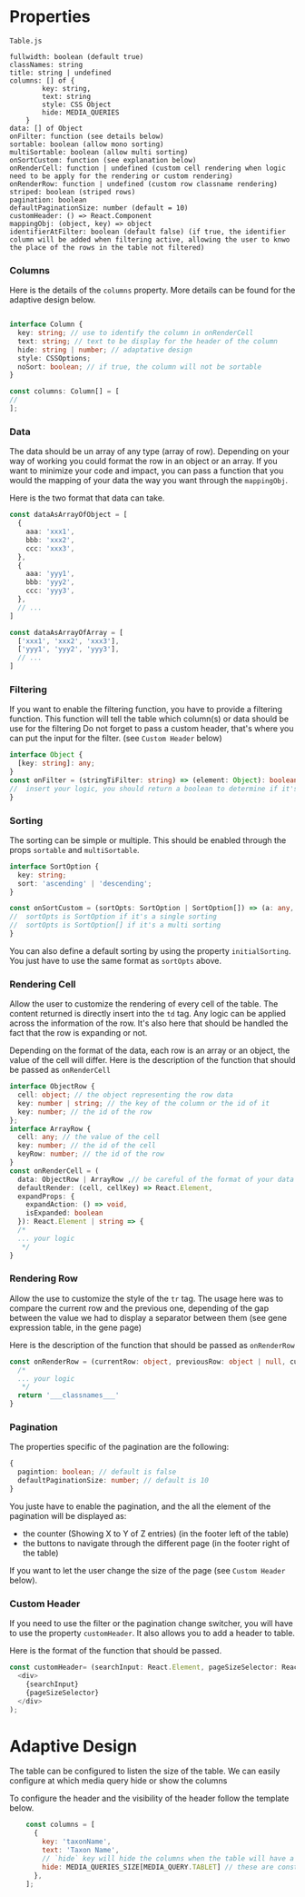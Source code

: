 # Properties

`Table.js`
````
fullwidth: boolean (default true)
classNames: string
title: string | undefined
columns: [] of {
        key: string,
        text: string
        style: CSS Object
        hide: MEDIA_QUERIES
    }
data: [] of Object
onFilter: function (see details below)
sortable: boolean (allow mono sorting)
multiSortable: boolean (allow multi sorting)
onSortCustom: function (see explanation below)
onRenderCell: function | undefined (custom cell rendering when logic need to be apply for the rendering or custom rendering)
onRenderRow: function | undefined (custom row classname rendering)
striped: boolean (striped rows)
pagination: boolean
defaultPaginationSize: number (default = 10)
customHeader: () => React.Component
mappingObj: (object, key) => object
identifierAtFilter: boolean (default false) (if true, the identifier column will be added when filtering active, allowing the user to knwo the place of the rows in the table not filtered)
````

### Columns
Here is the details of the `columns` property.
More details can be found for the adaptive design below.

````typescript jsx

interface Column {
  key: string; // use to identify the column in onRenderCell
  text: string; // text to be display for the header of the column
  hide: string | number; // adaptative design
  style: CSSOptions;
  noSort: boolean; // if true, the column will not be sortable
}

const columns: Column[] = [
//  
];
````

### Data

The data should be un array of any type (array of row). Depending on your way of working you could format the row in an object or an array.
If you want to minimize your code and impact, you can pass a function that you would the mapping of your data the way you want through the `mappingObj`.

Here is the two format that data can take.

````typescript
const dataAsArrayOfObject = [
  {
    aaa: 'xxx1',
    bbb: 'xxx2',
    ccc: 'xxx3',
  },
  {
    aaa: 'yyy1',
    bbb: 'yyy2',
    ccc: 'yyy3',
  },
  // ...
]

const dataAsArrayOfArray = [
  ['xxx1', 'xxx2', 'xxx3'],
  ['yyy1', 'yyy2', 'yyy3'],
  // ...
]
````

### Filtering
If  you want to enable the filtering function, you have to provide a filtering function.
This function will tell the table which column(s) or data should be use for the filtering
Do not forget to pass a custom header, that's where you can put the input for the filter. (see `Custom Header` below)

````typescript jsx
interface Object {
  [key: string]: any;
}
const onFilter = (stringTiFilter: string) => (element: Object): boolean=> {
//  insert your logic, you should return a boolean to determine if it's match your filtering or not
}
````

### Sorting
The sorting can be simple or multiple.
This should be enabled through the props `sortable` and `multiSortable`.

````typescript jsx
interface SortOption {
  key: string;
  sort: 'ascending' | 'descending';
}

const onSortCustom = (sortOpts: SortOption | SortOption[]) => (a: any, b: any): -1 | 0 | 1 => {
//  sortOpts is SortOption if it's a single sorting
//  sortOpts is SortOption[] if it's a multi sorting
}
````

You can also define a default sorting by using the property `initialSorting`.
You just have to use the same format as `sortOpts` above.

### Rendering Cell

Allow the user to customize the rendering of every cell of the table.
The content returned is directly insert into the `td` tag.
Any logic can be applied across the information of the row.
It's also here that should be handled the fact that the row is expanding or not.

Depending on the format of the data, each row is an array or an object, the value of the cell will differ.
Here is the description of the function that should be passed as `onRenderCell`

````typescript jsx
interface ObjectRow {
  cell: object; // the object representing the row data
  key: number | string; // the key of the column or the id of it
  key: number; // the id of the row
};
interface ArrayRow {
  cell: any; // the value of the cell
  key: number; // the id of the cell
  keyRow: number; // the id of the row
}
const onRenderCell = (
  data: ObjectRow | ArrayRow ,// be careful of the format of your data
  defaultRender: (cell, cellKey) => React.Element,
  expandProps: {
    expandAction: () => void,
    isExpanded: boolean
  }): React.Element | string => {
  /*
  ... your logic
   */
}
````

### Rendering Row

Allow the use to customize the style of the `tr` tag.
The usage here was to compare the current row and the previous one, depending of the gap between the value we had to display a separator between them (see gene expression table, in the gene page)

Here is the description of the function that should be passed as `onRenderRow`
````typescript
const onRenderRow = (currentRow: object, previousRow: object | null, currentKey: number): string => {
  /*
  ... your logic
   */
  return '___classnames___'
}
````

### Pagination

The properties specific of the pagination are the following:

````typescript
{
  pagintion: boolean; // default is false
  defaultPaginationSize: number; // default is 10
}
````

You juste have to enable the pagination, and the all the element of the pagination will be displayed as:
- the counter (Showing X to Y of Z entries) (in the footer left of the table)
- the buttons to navigate through the different page (in the footer right of the table)

If you want to let the user change the size of the page (see `Custom Header` below).

### Custom Header

If you need to use the filter or the pagination change switcher, you will have to use the property `customHeader`.
It also allows you to add a header to table.

Here is the format of the function that should be passed.
````typescript jsx
const customHeader= (searchInput: React.Element, pageSizeSelector: React.Element, data: any[]): React.Element => (
  <div>
    {searchInput}
    {pageSizeSelector}
  </div>
);
````


# Adaptive Design

The table can be configured to listen the size of the table.
We can easily configure at which media query hide or show the columns

To configure the header and the visibility of the header follow the template below.

````javascript
    const columns = [
      {
        key: 'taxonName',
        text: 'Taxon Name',
        // `hide` key will hide the columns when the table will have a width inferior at the size configure (`hide` value)
        hide: MEDIA_QUERIES_SIZE[MEDIA_QUERY.TABLET] // these are constant use to easily maintain the code
      },
    ];
````